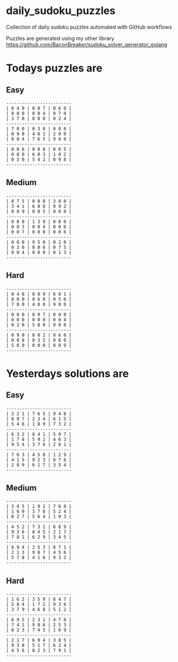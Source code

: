 
# daily_sudoku_puzzles 

Collection of daily sudoku puzzles automated with GitHub workflows 

Puzzles are generated using my other library https://github.com/BaconBreaker/sudoku_solver_generator_golang 
 

# Todays puzzles are 

## Easy 

```
-------------------------
| 0 4 9 | 0 0 7 | 0 6 0 | 
| 0 0 0 | 0 0 4 | 0 7 0 | 
| 3 7 0 | 8 0 0 | 0 2 4 | 
-------------------------
| 7 0 0 | 0 3 0 | 0 0 0 | 
| 0 9 0 | 4 8 1 | 2 0 0 | 
| 0 0 4 | 7 6 5 | 9 8 0 | 
-------------------------
| 0 0 6 | 0 0 8 | 0 0 5 | 
| 0 8 0 | 6 0 3 | 1 0 2 | 
| 0 3 0 | 5 4 2 | 0 9 8 | 
-------------------------
```
## Medium 

```
-------------------------
| 0 7 5 | 0 0 0 | 3 0 0 | 
| 3 4 1 | 6 0 8 | 0 9 2 | 
| 0 0 9 | 0 0 5 | 0 0 0 | 
-------------------------
| 8 0 0 | 1 3 9 | 0 0 0 | 
| 0 0 3 | 0 0 4 | 0 0 0 | 
| 0 0 7 | 0 0 0 | 0 0 6 | 
-------------------------
| 0 0 0 | 9 5 0 | 0 2 0 | 
| 0 3 0 | 0 0 6 | 0 7 5 | 
| 0 0 4 | 0 0 0 | 0 1 3 | 
-------------------------
```
## Hard 

```
-------------------------
| 0 4 0 | 0 0 9 | 6 0 1 | 
| 8 0 0 | 0 6 0 | 0 5 0 | 
| 7 0 0 | 4 8 0 | 9 0 0 | 
-------------------------
| 0 0 0 | 8 9 7 | 0 0 0 | 
| 0 0 0 | 0 0 0 | 0 0 4 | 
| 0 2 0 | 5 0 0 | 0 0 8 | 
-------------------------
| 0 9 0 | 0 0 2 | 0 6 0 | 
| 0 0 8 | 0 3 5 | 0 0 0 | 
| 5 0 0 | 0 0 0 | 0 0 9 | 
-------------------------
```
# Yesterdays solutions are 

## Easy 

```
-------------------------
| 3 2 1 | 7 6 5 | 9 4 8 | 
| 8 9 7 | 2 3 4 | 6 1 5 | 
| 5 4 6 | 1 8 9 | 7 3 2 | 
-------------------------
| 6 3 2 | 8 4 1 | 5 9 7 | 
| 1 7 8 | 5 9 2 | 4 6 3 | 
| 9 5 4 | 3 7 6 | 2 8 1 | 
-------------------------
| 7 6 3 | 4 5 8 | 1 2 9 | 
| 4 1 5 | 9 2 3 | 8 7 6 | 
| 2 8 9 | 6 1 7 | 3 5 4 | 
-------------------------
```
## Medium 

```
-------------------------
| 3 4 5 | 1 9 2 | 7 6 8 | 
| 1 6 9 | 3 7 8 | 5 2 4 | 
| 8 2 7 | 5 6 4 | 1 9 3 | 
-------------------------
| 4 5 2 | 7 3 1 | 6 8 9 | 
| 9 3 6 | 8 4 5 | 2 1 7 | 
| 7 8 1 | 6 2 9 | 3 4 5 | 
-------------------------
| 6 9 4 | 2 5 3 | 8 7 1 | 
| 2 1 3 | 9 8 7 | 4 5 6 | 
| 5 7 8 | 4 1 6 | 9 3 2 | 
-------------------------
```
## Hard 

```
-------------------------
| 1 6 2 | 3 5 9 | 8 4 7 | 
| 5 8 4 | 1 7 2 | 9 3 6 | 
| 3 7 9 | 4 6 8 | 5 1 2 | 
-------------------------
| 6 9 5 | 2 3 1 | 4 7 8 | 
| 7 4 1 | 9 8 6 | 2 5 3 | 
| 8 2 3 | 7 4 5 | 1 6 9 | 
-------------------------
| 2 1 7 | 6 9 4 | 3 8 5 | 
| 9 3 8 | 5 1 7 | 6 2 4 | 
| 4 5 6 | 8 2 3 | 7 9 1 | 
-------------------------
```
